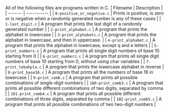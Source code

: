 All of the following files are programs written in C.
| Filename | Description |
| ------- | ----------- |
| `0-positive_or_negative.c` | Prints is positive, is zero or is negative when a randomly generated number is any of these cases |
| `1-last_digit.c` | A program that prints the last digit of a randomly generated number |
| `2-print_alphabet.c` | A program that prints the alphabet in lowercase |
| `3-print_alphabets.c` | A program that prints the alphabet in lowercase, and then in uppercase. |
| `4-print_alphabet.c` | A program that prints the alphabet in lowercase, except q and e letters |
| `5-print_numbers.c` | A program that prints all single digit numbers of base 10 starting from 0 |
| `6-print_numberz.c` | A program that prints all single digit numbers of base 10 starting from 0, without using char variables |
| `7-print_tebahpla.c` | A program that prints the lowercase alphabet in reverse |
| `8-print_base16.c` | A program that prints all the numbers of base 16 in lowercase |
| `9-print_comb.c` | A program that prints all possible combinations of single-digit numbers |
| `100-print_comb3.c` | A program that prints all possible different combinations of two digits, separated by comma |
| `101-print_comb4.c` | A program that prints all possible different combinations of three digits, separated by comma |
| `102-print_comb5.c` | A program that prints all possible combinations of two two-digit numbers |
